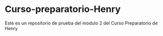 # Curso-preparatorio-Henry
Este es un repositorio de prueba del modulo 2 del Curso Preparatorio de Henry
